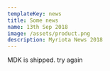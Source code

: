 ```yaml
---
templateKey: news
title: Some news
name: 13th Sep 2018
image: /assets/product.png
description: Myriota News 2018
---
```

MDK is shipped. try again
